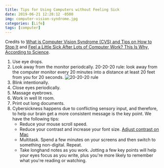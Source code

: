 ```yaml
---
title: Tips for Using Computers without Feeling Sick
date: 2019-06-21 12:28:12 -0500
img: computer-vision-syndrome.jpg
categories: [Life]
tags: [computer]
---
```


Credits to [What is Computer Vision Syndrome (CVS) and Tips on How to Stop It](https://www.vagabondjourney.com/what-is-computer-vision-syndrome-cvs-and-tips-on-how-to-stop-it/) and [Feel a Little Sick After Lots of Computer Work? This Is Why, According to Science](https://www.inc.com/wanda-thibodeaux/feel-a-little-sick-after-lots-of-computer-work-this-is-why-according-to-science.html).

1. Use eye drops.
2. Look away from the monitor periodcally. 20-20-20 rule: look away from the computer monitor every 20 minutes into a distance at least 20 feet from you for 20 seconds.
![20-20-20 rule]({{site.baseurl}}/assets/img/20-20-20-rule.jpg)
3. Blink intentionally.
4. Close eyes periodically.
5. Massage eyebrows.
6. Work in well lit room.
7. Print out long documents.
8. Cybersickness happens due to conflicting sensory input, and therefore, to help our brain get a more consistent message is the key point. We have the following tips:
    - Reduce your mouse scroll speed.
    - Reduce your contrast and increase your font size. [Adjust contrast on Mac](http://osxdaily.com/2014/10/22/increase-contrast-mac-os-x-yosemite/)
    - Multitask. Spend a few minutes on your screens and then switch to something non-digital. Repeat.
    - Take longhand notes as you work. Jotting a few key points will help your eyes focus as you write, plus you're more likely to remember what you're reading or watching.
